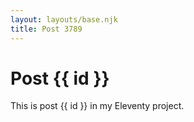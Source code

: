 ```yaml
---
layout: layouts/base.njk
title: Post 3789
---
```


# Post {{ id }}

This is post {{ id }} in my Eleventy project.
